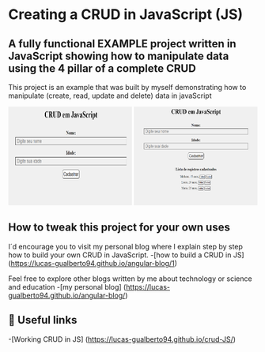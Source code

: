 
# Creating a CRUD in JavaScript (JS)

## A fully functional EXAMPLE project written in JavaScript showing how to manipulate data using the 4 pillar of a complete CRUD

This project is an example that was built by myself demonstrating how to manipulate (create, read, update and delete) data in javaScript

<img src="./img1.png" width="250" height="200" /> <img src="./img2.png" width="250" height="200" />      


## How to tweak this project for your own uses
I´d encourage you to visit my personal blog where I explain step by step how to build your own CRUD in JavaScript.
-[how to build a CRUD in JS] (https://lucas-gualberto94.github.io/angular-blog/1)

Feel free to explore other blogs written by me about technology or science and education
-[my personal blog] (https://lucas-gualberto94.github.io/angular-blog/)


## 📖 Useful links

-[Working CRUD in JS] (https://lucas-gualberto94.github.io/crud-JS/)